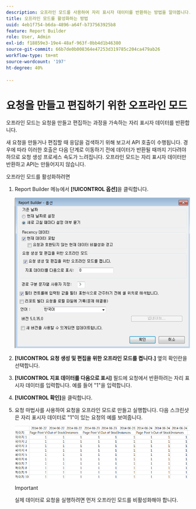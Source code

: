 ```yaml
---
description: 오프라인 모드를 사용하여 자리 표시자 데이터를 반환하는 방법을 알아봅니다.
title: 오프라인 모드를 활성화하는 방법
uuid: 4eb1f754-b6da-4896-a64f-b737563925b8
feature: Report Builder
role: User, Admin
exl-id: f18859e3-19e4-48af-963f-0bb4d1b46380
source-git-commit: 66b7de0b008364e47253d319785c204ca479ab26
workflow-type: tm+mt
source-wordcount: '197'
ht-degree: 40%

---
```


# 요청을 만들고 편집하기 위한 오프라인 모드

오프라인 모드는 요청을 만들고 편집하는 과정을 가속하는 자리 표시자 데이터를 반환합니다.

새 요청을 만들거나 편집할 때 응답을 검색하기 위해 보고서 API 호출이 수행됩니다. 경우에 따라 이러한 호출은 다음 단계로 이동하기 전에 데이터가 반환될 때까지 기다려야 하므로 요청 생성 프로세스 속도가 느려집니다. 오프라인 모드는 자리 표시자 데이터만 반환하고 API는 만들어지지 않습니다.

오프라인 모드를 활성화하려면

1. Report Builder 메뉴에서 **[!UICONTROL 옵션]**&#x200B;을 클릭합니다.

   ![오프라인 코드가 선택된 옵션 화면의 스크린샷입니다.](assets/offline_mode.png)

1. **[!UICONTROL 요청 생성 및 편집을 위한 오프라인 모드를 켭니다.]** 옆의 확인란을 선택합니다.
1. **[!UICONTROL 지표 데이터를 다음으로 표시]** 필드에 요청에서 반환하려는 자리 표시자 데이터를 입력합니다. 예를 들어 &quot;1&quot;을 입력합니다.
1. **[!UICONTROL 확인]**&#x200B;을 클릭합니다.
1. 요청 마법사를 사용하여 요청을 오프라인 모드로 만들고 실행합니다. 다음 스크린샷은 자리 표시자 데이터로 &quot;1&quot;이 있는 요청의 예를 보여줍니다.

   ![자리 표시자로 1을 사용하는 오프라인 모드 예를 보여 주는 스크린샷입니다.](assets/offline_mode_example.png)

   >[!IMPORTANT]
   >
   >실제 데이터로 요청을 실행하려면 먼저 오프라인 모드를 비활성화해야 합니다.
